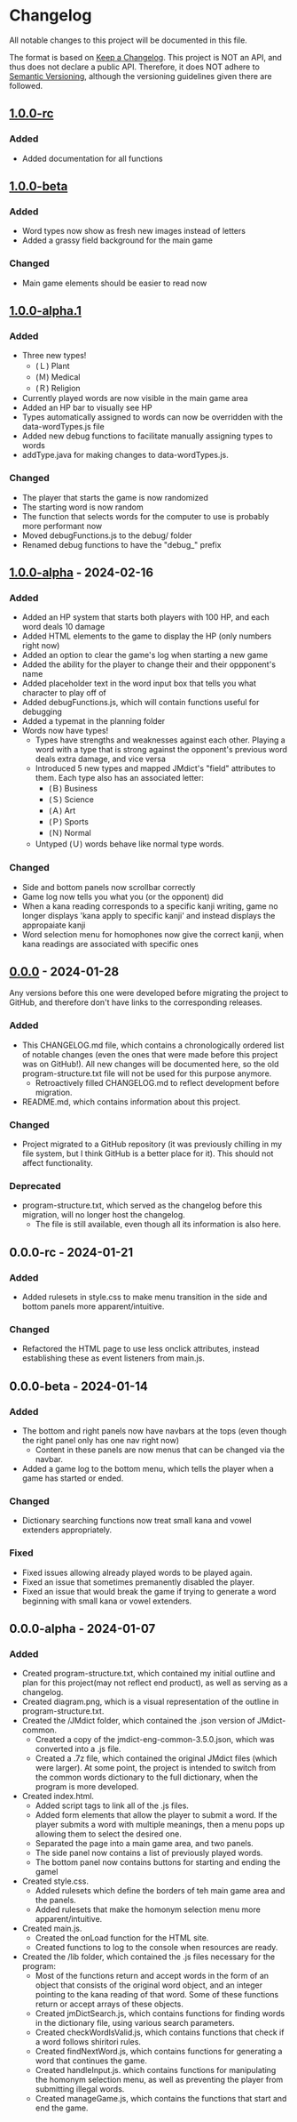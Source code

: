 # Changelog

All notable changes to this project will be documented in this file.

The format is based on [Keep a Changelog](https://keepachangelog.com/en/1.0.0/).
This project is NOT an API, and thus does not declare a public API. Therefore, it does NOT adhere to [Semantic Versioning](https://semver.org/spec/v2.0.0.html), although the versioning guidelines given there are followed.

## [1.0.0-rc]

### Added

- Added documentation for all functions

## [1.0.0-beta]

### Added

- Word types now show as fresh new images instead of letters
- Added a grassy field background for the main game

### Changed

- Main game elements should be easier to read now

## [1.0.0-alpha.1]

### Added

- Three new types!
    - (Ｌ) Plant
    - (Ｍ) Medical
    - (Ｒ) Religion
- Currently played words are now visible in the main game area
- Added an HP bar to visually see HP
- Types automatically assigned to words can now be overridden with the data-wordTypes.js file
- Added new debug functions to facilitate manually assigning types to words
- addType.java for making changes to data-wordTypes.js.

### Changed

- The player that starts the game is now randomized
- The starting word is now random
- The function that selects words for the computer to use is probably more performant now
- Moved debugFunctions.js to the debug/ folder
- Renamed debug functions to have the "debug_" prefix

## [1.0.0-alpha] - 2024-02-16

### Added

- Added an HP system that starts both players with 100 HP, and each word deals 10 damage
- Added HTML elements to the game to display the HP (only numbers right now)
- Added an option to clear the game's log when starting a new game
- Added the ability for the player to change their and their oppponent's name
- Added placeholder text in the word input box that tells you what character to play off of
- Added debugFunctions.js, which will contain functions useful for debugging
- Added a typemat in the planning folder
- Words now have types!
    - Types have strengths and weaknesses against each other. Playing a word with a type that is strong against the opponent's previous word deals extra damage, and vice versa
    - Introduced 5 new types and mapped JMdict's "field" attributes to them. Each type also has an associated letter:
        - (Ｂ) Business
        - (Ｓ) Science
        - (Ａ) Art
        - (Ｐ) Sports
        - (Ｎ) Normal
    - Untyped (Ｕ) words behave like normal type words.

### Changed

- Side and bottom panels now scrollbar correctly
- Game log now tells you what you (or the opponent) did
- When a kana reading corresponds to a specific kanji writing, game no longer displays 'kana apply to specific kanji' and instead displays the appropaiate kanji
- Word selection menu for homophones now give the correct kanji, when kana readings are associated with specific ones

## [0.0.0] - 2024-01-28

Any versions before this one were developed before migrating the project to GitHub, and therefore don't have links to the corresponding releases.

### Added

- This CHANGELOG.md file, which contains a chronologically ordered list of notable changes (even the ones that were made before this project was on GitHub!). All new changes will be documented here, so the old program-structure.txt file will not be used for this purpose anymore.
    - Retroactively filled CHANGELOG.md to reflect development before migration.
- README.md, which contains information about this project.

### Changed

- Project migrated to a GitHub repository (it was previously chilling in my file system, but I think GitHub is a better place for it). This should not affect functionality.

### Deprecated

- program-structure.txt, which served as the changelog before this migration, will no longer host the changelog.
    - The file is still available, even though all its information is also here.

## 0.0.0-rc - 2024-01-21

### Added

- Added rulesets in style.css to make menu transition in the side and bottom panels more apparent/intuitive.

### Changed

- Refactored the HTML page to use less onclick attributes, instead establishing these as event listeners from main.js.

## 0.0.0-beta - 2024-01-14

### Added

- The bottom and right panels now have navbars at the tops (even though the right panel only has one nav right now)
    - Content in these panels are now menus that can be changed via the navbar.
- Added a game log to the bottom menu, which tells the player when a game has started or ended.

### Changed

- Dictionary searching functions now treat small kana and vowel extenders appropriately.

### Fixed

- Fixed issues allowing already played words to be played again.
- Fixed an issue that sometimes premanently disabled the player.
- Fixed an issue that would break the game if trying to generate a word beginning with small kana or vowel extenders.

## 0.0.0-alpha - 2024-01-07

### Added

- Created program-structure.txt, which contained my initial outline and plan for this project(may not reflect end product), as well as serving as a changelog.
- Created diagram.png, which is a visual representation of the outline in program-structure.txt.
- Created the /JMdict folder, which contained the .json version of JMdict-common.
    - Created a copy of the jmdict-eng-common-3.5.0.json, which was converted into a .js file.
    - Created a .7z file, which contained the original JMdict files (which were larger). At some point, the project is intended to switch from the common words dictionary to the full dictionary, when the program is more developed.
- Created index.html.
    - Added script tags to link all of the .js files.
    - Added form elements that allow the player to submit a word. If the player submits a word with multiple meanings, then a menu pops up allowing them to select the desired one.
    - Separated the page into a main game area, and two panels.
    - The side panel now contains a list of previously played words.
    - The bottom panel now contains buttons for starting and ending the gamel
- Created style.css.
    - Added rulesets which define the borders of teh main game area and the panels.
    - Added rulesets that make the homonym selection menu more apparent/intuitive.
- Created main.js.
    - Created the onLoad function for the HTML site.
    - Created functions to log to the console when resources are ready.
- Created the /lib folder, which contained the .js files necessary for the program:
    - Most of the functions return and accept words in the form of an object that consists of the original word object, and an integer pointing to the kana reading of that word. Some of these functions return or accept arrays of these objects.
    - Created jmDictSearch.js, which contains functions for finding words in the dictionary file, using various search parameters.
    - Created checkWordIsValid.js, which contains functions that check if a word follows shiritori rules.
    - Created findNextWord.js, which contains functions for generating a word that continues the game.
    - Created handleInput.js. which contains functions for manipulating the homonym selection menu, as well as preventing the player from submitting illegal words.
    - Created manageGame.js, which contains the functions that start and end the game.

[Unreleased]: https://github.com/remember-username-000/shiritori-fight/compare/main...v0.0.0?diff=unified
[0.0.0]: https://github.com/remember-username-000/shiritori-fight/releases/tag/v0.0.0
[1.0.0-alpha]: https://github.com/remember-username-000/shiritori-fight/releases/tag/v1.0.0-alpha
[1.0.0-alpha.1]: https://github.com/remember-username-000/shiritori-fight/releases/tag/v1.0.0-alpha.1
[1.0.0-beta]: https://github.com/remember-username-000/shiritori-fight/releases/tag/v1.0.0-beta
[1.0.0-rc]: https://github.com/remember-username-000/shiritori-fight/releases/tag/v1.0.0-rc